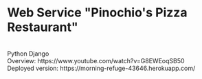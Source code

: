 <h1>Web Service "Pinochio's Pizza Restaurant"</h1><br>
Python Django<br>
Overview: https://www.youtube.com/watch?v=G8EWEoqSB50<br>
Deployed version: https://morning-refuge-43646.herokuapp.com/
